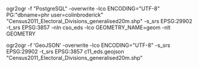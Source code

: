ogr2ogr -f "PostgreSQL" -overwrite -lco ENCODING="UTF-8" PG:"dbname=phr user=colinbroderick" "Census2011_Electoral_Divisions_generalised20m.shp" -s_srs EPSG:29902 -t_srs EPSG:3857 -nln cso_eds -lco GEOMETRY_NAME=geom -nlt GEOMETRY


ogr2ogr -f 'GeoJSON' -overwrite -lco ENCODING="UTF-8" -s_srs EPSG:29902 -t_srs EPSG:3857 c11_eds.geojson "Census2011_Electoral_Divisions_generalised20m.shp"